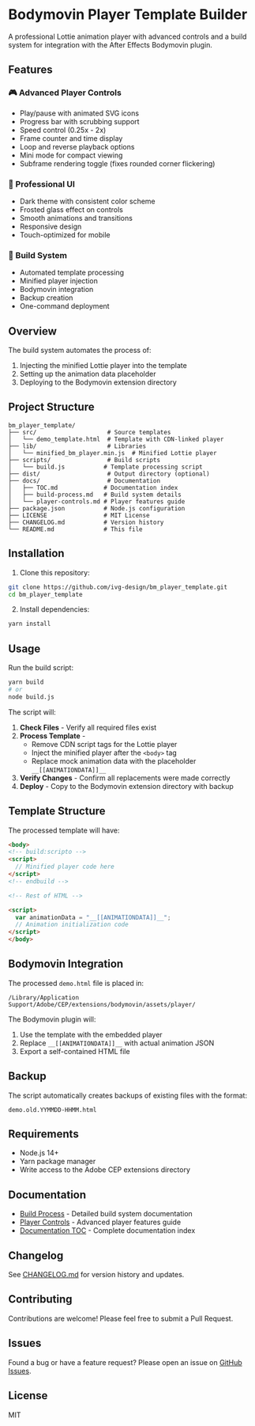 # Bodymovin Player Template Builder

A professional Lottie animation player with advanced controls and a build system for integration with the After Effects Bodymovin plugin.

## Features

### 🎮 Advanced Player Controls
- Play/pause with animated SVG icons
- Progress bar with scrubbing support
- Speed control (0.25x - 2x)
- Frame counter and time display
- Loop and reverse playback options
- Mini mode for compact viewing
- Subframe rendering toggle (fixes rounded corner flickering)

### 🎨 Professional UI
- Dark theme with consistent color scheme
- Frosted glass effect on controls
- Smooth animations and transitions
- Responsive design
- Touch-optimized for mobile

### 🔧 Build System
- Automated template processing
- Minified player injection
- Bodymovin integration
- Backup creation
- One-command deployment

## Overview

The build system automates the process of:

1. Injecting the minified Lottie player into the template
2. Setting up the animation data placeholder
3. Deploying to the Bodymovin extension directory

## Project Structure

```
bm_player_template/
├── src/                    # Source templates
│   └── demo_template.html  # Template with CDN-linked player
├── lib/                    # Libraries
│   └── minified_bm_player.min.js  # Minified Lottie player
├── scripts/                # Build scripts
│   └── build.js           # Template processing script
├── dist/                   # Output directory (optional)
├── docs/                   # Documentation
│   ├── TOC.md             # Documentation index
│   ├── build-process.md   # Build system details
│   └── player-controls.md # Player features guide
├── package.json           # Node.js configuration
├── LICENSE                # MIT License
├── CHANGELOG.md           # Version history
└── README.md              # This file
```

## Installation

1. Clone this repository:
```bash
git clone https://github.com/ivg-design/bm_player_template.git
cd bm_player_template
```

2. Install dependencies:
```bash
yarn install
```

## Usage

Run the build script:
```bash
yarn build
# or
node build.js
```

The script will:

1. **Check Files** - Verify all required files exist
2. **Process Template** - 
   - Remove CDN script tags for the Lottie player
   - Inject the minified player after the `<body>` tag
   - Replace mock animation data with the placeholder `__[[ANIMATIONDATA]]__`
3. **Verify Changes** - Confirm all replacements were made correctly
4. **Deploy** - Copy to the Bodymovin extension directory with backup

## Template Structure

The processed template will have:

```html
<body>
<!-- build:scripto -->
<script>
  // Minified player code here
</script>
<!-- endbuild -->

<!-- Rest of HTML -->

<script>
  var animationData = "__[[ANIMATIONDATA]]__";
  // Animation initialization code
</script>
</body>
```

## Bodymovin Integration

The processed `demo.html` file is placed in:
```
/Library/Application Support/Adobe/CEP/extensions/bodymovin/assets/player/
```

The Bodymovin plugin will:
1. Use the template with the embedded player
2. Replace `__[[ANIMATIONDATA]]__` with actual animation JSON
3. Export a self-contained HTML file

## Backup

The script automatically creates backups of existing files with the format:
```
demo.old.YYMMDD-HHMM.html
```

## Requirements

- Node.js 14+
- Yarn package manager
- Write access to the Adobe CEP extensions directory

## Documentation

- [Build Process](docs/build-process.md) - Detailed build system documentation
- [Player Controls](docs/player-controls.md) - Advanced player features guide
- [Documentation TOC](docs/TOC.md) - Complete documentation index

## Changelog

See [CHANGELOG.md](CHANGELOG.md) for version history and updates.

## Contributing

Contributions are welcome! Please feel free to submit a Pull Request.

## Issues

Found a bug or have a feature request? Please open an issue on [GitHub Issues](https://github.com/ivg-design/bm_player_template/issues).

## License

MIT